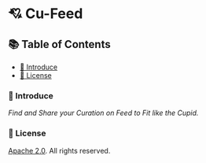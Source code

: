 # :cupid: Cu-Feed

<div id="top"></div>

## :books: Table of Contents

* [:tada: Introduce](#tada-introduce)
* [:memo: License](#memo-license)

### :tada: Introduce

*Find and Share your Curation on Feed to Fit like the Cupid.*


### :memo: License

[Apache 2.0](LICENSE). All rights reserved.
